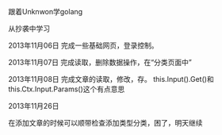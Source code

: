 跟着Unknwon学golang

从抄袭中学习

2013年11月06日
完成一些基础网页，登录控制。

2013年11月07日
完成读取，删除数据操作，在“分类页面中”

2013年11月08日
完成文章的读取，修改，存。
this.Input().Get()和this.Ctx.Input.Params()这个有点意思

2013年11月26日

在添加文章的时候可以顺带检查添加类型分类，困了，明天继续